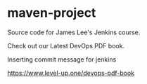 # maven-project
Source code for James Lee's Jenkins course.

Check out our Latest DevOps PDF book.

Inserting commit message for jenkins

https://www.level-up.one/devops-pdf-book
